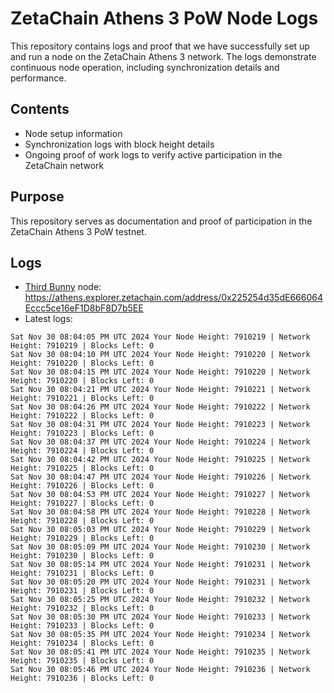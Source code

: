 # ZetaChain Athens 3 PoW Node Logs
This repository contains logs and proof that we have successfully set up and run a node on the ZetaChain Athens 3 network. The logs demonstrate continuous node operation, including synchronization details and performance.

## Contents
- Node setup information
- Synchronization logs with block height details
- Ongoing proof of work logs to verify active participation in the ZetaChain network

## Purpose
This repository serves as documentation and proof of participation in the ZetaChain Athens 3 PoW testnet.

## Logs

- [Third Bunny](https://thirdbunny.xyz/) node: https://athens.explorer.zetachain.com/address/0x225254d35dE666064Eccc5ce16eF1D8bF8D7b5EE
- Latest logs:
```
Sat Nov 30 08:04:05 PM UTC 2024 Your Node Height: 7910219 | Network Height: 7910219 | Blocks Left: 0
Sat Nov 30 08:04:10 PM UTC 2024 Your Node Height: 7910220 | Network Height: 7910220 | Blocks Left: 0
Sat Nov 30 08:04:15 PM UTC 2024 Your Node Height: 7910220 | Network Height: 7910220 | Blocks Left: 0
Sat Nov 30 08:04:21 PM UTC 2024 Your Node Height: 7910221 | Network Height: 7910221 | Blocks Left: 0
Sat Nov 30 08:04:26 PM UTC 2024 Your Node Height: 7910222 | Network Height: 7910222 | Blocks Left: 0
Sat Nov 30 08:04:31 PM UTC 2024 Your Node Height: 7910223 | Network Height: 7910223 | Blocks Left: 0
Sat Nov 30 08:04:37 PM UTC 2024 Your Node Height: 7910224 | Network Height: 7910224 | Blocks Left: 0
Sat Nov 30 08:04:42 PM UTC 2024 Your Node Height: 7910225 | Network Height: 7910225 | Blocks Left: 0
Sat Nov 30 08:04:47 PM UTC 2024 Your Node Height: 7910226 | Network Height: 7910226 | Blocks Left: 0
Sat Nov 30 08:04:53 PM UTC 2024 Your Node Height: 7910227 | Network Height: 7910227 | Blocks Left: 0
Sat Nov 30 08:04:58 PM UTC 2024 Your Node Height: 7910228 | Network Height: 7910228 | Blocks Left: 0
Sat Nov 30 08:05:03 PM UTC 2024 Your Node Height: 7910229 | Network Height: 7910229 | Blocks Left: 0
Sat Nov 30 08:05:09 PM UTC 2024 Your Node Height: 7910230 | Network Height: 7910230 | Blocks Left: 0
Sat Nov 30 08:05:14 PM UTC 2024 Your Node Height: 7910231 | Network Height: 7910231 | Blocks Left: 0
Sat Nov 30 08:05:20 PM UTC 2024 Your Node Height: 7910231 | Network Height: 7910231 | Blocks Left: 0
Sat Nov 30 08:05:25 PM UTC 2024 Your Node Height: 7910232 | Network Height: 7910232 | Blocks Left: 0
Sat Nov 30 08:05:30 PM UTC 2024 Your Node Height: 7910233 | Network Height: 7910233 | Blocks Left: 0
Sat Nov 30 08:05:35 PM UTC 2024 Your Node Height: 7910234 | Network Height: 7910234 | Blocks Left: 0
Sat Nov 30 08:05:41 PM UTC 2024 Your Node Height: 7910235 | Network Height: 7910235 | Blocks Left: 0
Sat Nov 30 08:05:46 PM UTC 2024 Your Node Height: 7910236 | Network Height: 7910236 | Blocks Left: 0
```
